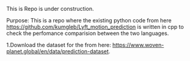 This is Repo is under construction.

Purpose: This is a repo where the existing python code from here https://github.com/kumgleb/Lyft_motion_prediction is written in cpp to check the perfomance comparision between the two languages.



1.Download the dataset for the from here:
https://www.woven-planet.global/en/data/prediction-dataset.



